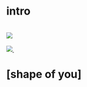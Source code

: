 # intro
# ![](https://encrypted-tbn0.gstatic.com/images?q=tbn:ANd9GcSGQlnspbFf_z8pykhJ4l9p5Je5w3E05J9n0Yl8tW-dTs4TnPvLmQ)  
[![](https://encrypted-tbn0.gstatic.com/images?q=tbn:ANd9GcSGQlnspbFf_z8pykhJ4l9p5Je5w3E05J9n0Yl8tW-dTs4TnPvLmQ)  ](https://www.youtube.com/watch?v=Z1pGxkXyDvc)
# [shape of you]
